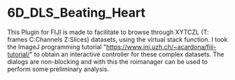 # 6D_DLS_Beating_Heart
 This Plugin for FIJI is made to facilitate to browse through XYTCZL (T: frames C:Channels Z:Slices) datasets, using the virtual stack function. I took the ImageJ programming tutorial "https://www.ini.uzh.ch/~acardona/fiji-tutorial/" to obtain an interactive controller for these complex datasets. The dialogs are non-blocking and with this the roimanager can be used to perform some preliminary analysis. 
